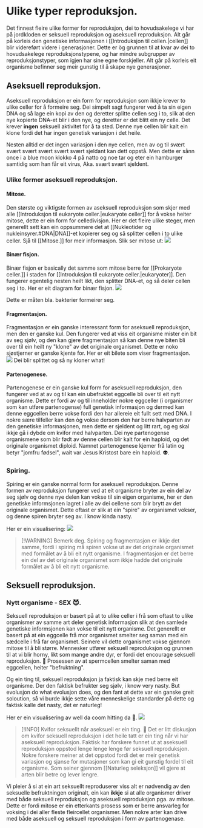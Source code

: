 # Ulike typer reproduksjon.
Det finnest fleire ulike former for reproduksjon, dei to hovudsakelege vi har på jordkloden er seksuell reproduksjon og aseksuell reproduksjon. Alt går på korleis den genetiske informasjonen i [[Introduksjon til cellen.|cellen]] blir videreført videre i generasjoner.
Dette er òg grunnen til at kvar av dei to hovudsakelege reproduksjonstypene, og har mindre subgrupper av reproduksjonstyper, som igjen har sine egne forskjeller. Alt går på korleis eit organisme befinner seg meir gunstig til å skape nye generasjoner. 

## Aseksuell reproduksjon.
Aseksuell reproduksjon er ein form for reproduksjon som ikkje krever to ulike celler for å formeire seg. Dei simpelt sagt fungerer ved å ta sin eigen DNA og så lage ein kopi av den og deretter splitte cellen seg i to, slik at den nye kopierte DNA-et blir i den nye, og deretter er det blitt ein ny celle. Det krever **ingen** seksuell aktivitet for å ta sted. Denne nye cellen blir kalt ein klone fordi det har ingen genetisk variasjon i det heile. 

Nesten alltid er det ingen variasjon i den nye cellen, men av og til svært svært svært svært svært svært sjeldant kan dett oppstå. Men dette er sånn once i a blue moon klokko 4 på natto og noe tar og eter ein hamburger samtidig som han får eit virus, Aka. svært svært sjeldent.

### Ulike former aseksuell reproduksjon.
#### Mitose.
Den største og viktigste formen av aseksuell reproduksjon som skjer med alle [[Introduksjon til eukaryote celler.|eukaryote celler]] for å vokse heiter mitose, dette er ein form for celledivisjon. Her er det fleire ulike steger, men generellt sett kan ein oppsummere det at [[Nukleotider og nukleinsyrer.#DNA|DNA]]-et kopierer seg og så splitter cellen i to ulike celler. Sjå til [[Mitose.]] for meir informasjon.
Slik ser mitose ut:
![](https://thebiologynotes.com/wp-content/uploads/2020/05/Mitosis-definition-purpose-stages-applications-with-diagram.jpg)

#### Binær fisjon.
Binær fisjon er basically det samme som mitose berre for [[Prokaryote celler.]] i staden for [[Introduksjon til eukaryote celler.|eukaryoter]]. Den fungerer egentelig nesten heilt likt, den splitter DNA-et, og så deler cellen seg i to. 
Her er eit diagram for binær fisjon.
![](https://api.ndla.no/image-api/raw/binary-fission-ndla2.jpg)

Dette er måten bla. bakterier formeirer seg.

#### Fragmentasjon.
Fragmentasjon er ein ganske interessant form for aseksuell reproduksjon, men den er ganske kul. Den fungerer ved at viss eit organisme mister ein bit av seg sjølv, og den kan gjere fragmentasjon så kan denne nye biten bli over til ein heilt ny "klone" av det originale organismet. Dette er noko sjøstjerner er ganske kjente for.
Her er eit bilete som viser fragmentasjon.
![](https://brooks-bio.weebly.com/uploads/8/6/8/6/86862338/537296926_2.jpg)
Dei blir splittet og så ny kloner what!

#### Partenogenese.
Partenogenese er ein ganske kul form for aseksuell reproduksjon, den fungerer ved at av og til kan ein ubefruktet eggcelle bli over til eit nytt organisme. Dette er fordi av og til inneholder nokre eggceller (i organismer som kan utføre partenogense) full genetisk informasjon og dermed kan denne eggcellen berre vokse fordi den har allereie eit fullt sett med DNA. I nokre sære tilfeller kan den òg vokse dersom den har berre halvparten av den genetiske informasjonen, men dette er sjeldent og litt rart, og eg skal ikkje gå  i dybde om kvifor med halvparten. Dei nye partenogense organismene som blir født av denne cellen blir kalt for ein haploid, og det originale organismet diploid. Namnet partenogenese kjemer frå latin og betyr "jomfru fødsel", wait var Jesus Kristost bare ein haploid. 👽.

### Spiring.
Spiring er ein ganske normal form for aseksuell reproduksjon. Denne formen av reproduksjon fungerer ved at eit organisme bryter av ein del av seg sjølv og denne nye delen kan vokse til sin eigen organisme, her er den genetiske informsjonen lagret i alle av dei cellene som blir brytt av det originale organismet. Dette oftast er slik at ein "spire" av organismet vokser, og denne spiren bryter seg av. I know kinda nasty.

Her er ein visualisering:
![](https://cdn.kastatic.org/ka-perseus-images/6ca9899ff1423761e94598a669617311815f178e.jpg)

>[!WARNING] Bemerk deg.
>Spiring og fragmentasjon er ikkje det samme, fordi i spiring må spiren vokse ut av det originale organismet med formålet av å bli eit nytt organisme. I fragmentasjon er det berre ein del av det originale organismet som ikkje hadde det originale formålet av å bli eit nytt organisme.

## Seksuell reproduksjon.
### Nytt organisme - SEX 😈.
Seksuell reproduksjon er basert på at to ulike celler i frå som oftast to ulike organismer av samme art deler genetisk informasjon slik at den samlede genetiske informsjonen kan vokse til eit nytt organisme. Det generellt er basert på at ein eggcelle frå mor organismet smelter seg saman med ein sædcelle i frå far organismet. 
Seinere vil dette organismet vokse gjennom mitose til å bli større.
Mennesker utfører seksuell reproduksjon og grunnen til at vi blir horny, likt som mange andre dyr, er fordi det  encourage seksuell reproduksjon. 🥰
Prosessen av at spermcellen smelter saman med eggcellen, heiter "befruktning". 

Og ein ting til, seksuell reproduksjon ja faktisk kan skje med berre eit organisme. Der den faktisk befrukter seg sjølv, i know very nasty. But evolusjon do what evolusjon does, og den fant at dette var ein ganske greit soloution, så vi burde ikkje sette våre menneskelige standarder på dette og faktisk kalle det nasty, det er naturleg!


Her er ein visualisering av well da coom hitting da 🥚.
![](https://i.ytimg.com/vi/ahCxdskzriw/maxresdefault.jpg)

>[!INFO] Kvifor seksuellt når aseksuell er ein ting. 🤔
> Det er litt diskusjon om kvifor seksuell reproduksjon i det heile tatt er ein ting når vi har aseksuell reproduksjon. Faktisk har forskere funnet ut at aseksuell reproduksjon oppstod lenge lenge lenge før seksuell reproduksjon. Nokre forskere meiner at det oppstod fordi det er meir genetisk variasjon og sjanse for mutasjoner som kan gi eit gunstig fordel til eit organisme. Som seiner gjennom [[Naturleg seleksjon]] vil gjere at arten blir betre og lever lengre.
> 

Vi pleier å si at ein art seksuellt reproduserer viss alt er nødvendig av den seksuelle befruktningen originalt, ein kan **ikkje** si at alle organismer driver med både seksuell reproduksjon og aseksuell reproduksjon pga. av mitose. Dette er fordi mitose er ein etterkants prosess som er berre ansvarleg for voksing i dei aller fleste fleircellet organismer. Men nokre arter kan drive med både aseksuell og seksuell reproduksjon i form av partenogenase. 
